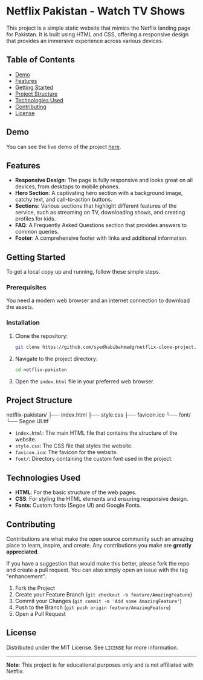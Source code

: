 # Netflix Pakistan - Watch TV Shows

This project is a simple static website that mimics the Netflix landing page for Pakistan. It is built using HTML and CSS, offering a responsive design that provides an immersive experience across various devices. 

## Table of Contents

- [Demo](#demo)
- [Features](#features)
- [Getting Started](#getting-started)
- [Project Structure](#project-structure)
- [Technologies Used](#technologies-used)
- [Contributing](#contributing)
- [License](#license)

## Demo

You can see the live demo of the project [here](#).

## Features

- **Responsive Design**: The page is fully responsive and looks great on all devices, from desktops to mobile phones.
- **Hero Section**: A captivating hero section with a background image, catchy text, and call-to-action buttons.
- **Sections**: Various sections that highlight different features of the service, such as streaming on TV, downloading shows, and creating profiles for kids.
- **FAQ**: A Frequently Asked Questions section that provides answers to common queries.
- **Footer**: A comprehensive footer with links and additional information.

## Getting Started

To get a local copy up and running, follow these simple steps.

### Prerequisites

You need a modern web browser and an internet connection to download the assets.

### Installation

1. Clone the repository:
    ```bash
    git clone https://github.com/syedhabibahmadg/netflix-clone-project.git
    ```
2. Navigate to the project directory:
    ```bash
    cd netflix-pakistan
    ```
3. Open the `index.html` file in your preferred web browser.

## Project Structure
netflix-pakistan/
├── index.html
├── style.css
├── favicon.ico
└── font/
└── Segoe UI.ttf

- `index.html`: The main HTML file that contains the structure of the website.
- `style.css`: The CSS file that styles the website.
- `favicon.ico`: The favicon for the website.
- `font/`: Directory containing the custom font used in the project.

## Technologies Used

- **HTML**: For the basic structure of the web pages.
- **CSS**: For styling the HTML elements and ensuring responsive design.
- **Fonts**: Custom fonts (Segoe UI) and Google Fonts.

## Contributing

Contributions are what make the open source community such an amazing place to learn, inspire, and create. Any contributions you make are **greatly appreciated**.

If you have a suggestion that would make this better, please fork the repo and create a pull request. You can also simply open an issue with the tag "enhancement".

1. Fork the Project
2. Create your Feature Branch (`git checkout -b feature/AmazingFeature`)
3. Commit your Changes (`git commit -m 'Add some AmazingFeature'`)
4. Push to the Branch (`git push origin feature/AmazingFeature`)
5. Open a Pull Request

## License

Distributed under the MIT License. See `LICENSE` for more information.

---

**Note**: This project is for educational purposes only and is not affiliated with Netflix.

